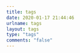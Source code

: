 ```yaml
---
title: tags
date: 2020-01-17 21:44:46
urlname: tags
layout: tags
type: "tags"
comments: "false"
---
```

